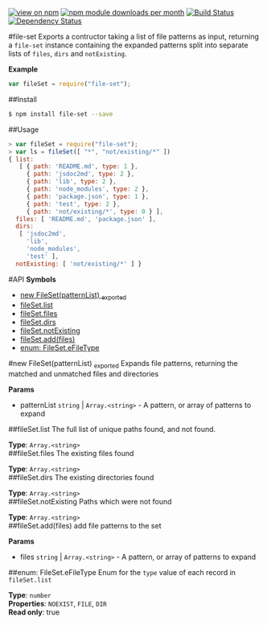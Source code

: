 [![view on npm](http://img.shields.io/npm/v/file-set.svg)](https://www.npmjs.org/package/file-set)
[![npm module downloads per month](http://img.shields.io/npm/dm/file-set.svg)](https://www.npmjs.org/package/file-set)
[![Build Status](https://travis-ci.org/75lb/file-set.svg?branch=master)](https://travis-ci.org/75lb/file-set)
[![Dependency Status](https://david-dm.org/75lb/file-set.svg)](https://david-dm.org/75lb/file-set)

#file-set
Exports a contructor taking a list of file patterns as input, returning a `file-set` instance containing the expanded patterns split into separate lists of `files`, `dirs` and `notExisting`.

**Example**  
```js
var fileSet = require("file-set");
```



##Install
```sh
$ npm install file-set --save
```

##Usage
```js
> var fileSet = require("file-set");
> var ls = fileSet([ "*", "not/existing/*" ])
{ list:
   [ { path: 'README.md', type: 1 },
     { path: 'jsdoc2md', type: 2 },
     { path: 'lib', type: 2 },
     { path: 'node_modules', type: 2 },
     { path: 'package.json', type: 1 },
     { path: 'test', type: 2 },
     { path: 'not/existing/*', type: 0 } ],
  files: [ 'README.md', 'package.json' ],
  dirs:
   [ 'jsdoc2md',
     'lib',
     'node_modules',
     'test' ],
  notExisting: [ 'not/existing/*' ] }
```

#API
**Symbols**

  * [new FileSet(patternList) <sub>exported</sub>](#module_file-set)
* [fileSet.list](#module_file-set#list)
* [fileSet.files](#module_file-set#files)
* [fileSet.dirs](#module_file-set#dirs)
* [fileSet.notExisting](#module_file-set#notExisting)
* [fileSet.add(files)](#module_file-set#add)
* [enum: FileSet.eFileType](#module_file-set.eFileType)

<a name="module_file-set"></a>
#new FileSet(patternList) <sub>exported</sub>
Expands file patterns, returning the matched and unmatched files and directories

**Params**

- patternList `string` | `Array.<string>` - A pattern, or array of patterns to expand

<a name="module_file-set#list"></a>
##fileSet.list
The full list of unique paths found, and not found.

**Type**: `Array.<string>`  
<a name="module_file-set#files"></a>
##fileSet.files
The existing files found

**Type**: `Array.<string>`  
<a name="module_file-set#dirs"></a>
##fileSet.dirs
The existing directories found

**Type**: `Array.<string>`  
<a name="module_file-set#notExisting"></a>
##fileSet.notExisting
Paths which were not found

**Type**: `Array.<string>`  
<a name="module_file-set#add"></a>
##fileSet.add(files)
add file patterns to the set

**Params**

- files `string` | `Array.<string>` - A pattern, or array of patterns to expand

<a name="module_file-set.eFileType"></a>
##enum: FileSet.eFileType
Enum for the `type` value of each record in `fileSet.list`

**Type**: `number`  
**Properties**: `NOEXIST`, `FILE`, `DIR`  
**Read only**: true  
